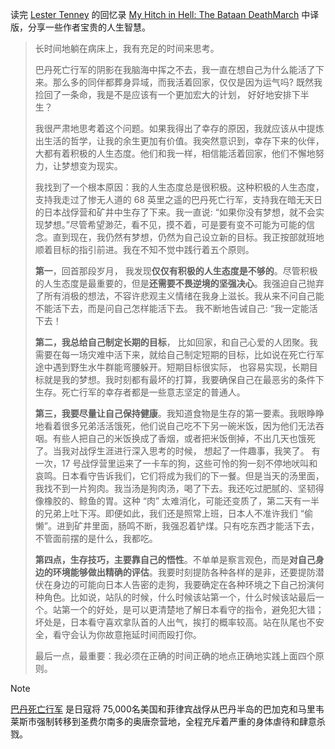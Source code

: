 读完 [Lester Tenney](https://www.nytimes.com/2017/03/05/us/lester-tenney-dead.html) 的回忆录   [My Hitch in Hell: The Bataan DeathMarch](https://book.douban.com/subject/2808122/) 中译版，分享一些作者宝贵的人生智慧。

> 长时间地躺在病床上，我有充足的时间来思考。
> 
> 巴丹死亡行军的阴影在我脑海中挥之不去，我一直在想自己为什么能活了下来。那么多的同伴都葬身异域，而我活着回家，仅仅是因为运气吗? 既然我捡回了一条命，我是不是应该有一个更加宏大的计划， 好好地安排下半生？
> 
> 我很严肃地思考着这个问题。如果我得出了幸存的原因，我就应该从中提炼出生活的哲学，让我的余生更加有价值。我突然意识到，幸存下来的伙伴，大都有着积极的人生态度。他们和我一样，相信能活着回家，他们不懈地努力，让梦想变为现实。
> 
> 我找到了一个根本原因：我的人生态度总是很积极。这种积极的人生态度，支持我走过了惨无人道的 68 英里之遥的巴丹死亡行军，支持我在暗无天日的日本战俘营和矿井中生存了下来。我一直说: “如果你没有梦想，就不会实现梦想。”尽管希望渺茫，看不见，摸不着，可是要有变不可能为可能的信念。直到现在，我仍然有梦想，仍然为自己设立新的目标。我正按部就班地顺着目标的指引前进。我在不知不觉中践行着五个原则。
> 
> **第一**，回首那段岁月， 我发现**仅仅有积极的人生态度是不够的**。尽管积极的人生态度是最重要的，但是**还需要不畏逆境的坚强决心**。我强迫自己抛弃了所有消极的想法，不容许悲观主义情绪在我身上滋长。我从来不问自己能不能活下去，而是问自己怎样能活下去。
> 我不断地告诫自己: “我一定能活下去！
> 
> **第二，我总给自己制定长期的目标**， 比如回家，和自己心爱的人团聚。我需要在每一场灾难中活下来，就给自己制定短期的目标，比如说在死亡行军途中遇到野生水牛群能弯腰躲开。短期目标很实际， 也容易实现，长期目标就是我的梦想。我时刻都有最坏的打算，我要确保自己在最恶劣的条件下生存。死亡行军的幸存者都是一些意志坚定的普通人。
> 
> **第三，我要尽量让自己保持健康**。我知道食物是生存的第一要素。我眼睁睁地看着很多兄弟活活饿死，他们说自己吃不下另一碗米饭，因为他们无法吞咽。有些人把自己的米饭换成了香烟，或者把米饭倒掉，不出几天也饿死了。当我对战俘生涯进行深入思考的时候， 想起了一件趣事，我笑了。 有一次，17 号战俘营里运来了一卡车的狗，这些可怜的狗一刻不停地吠叫和哀鸣。日本看守告诉我们，它们将成为我们的下一餐。但是当天的汤里面，我找不到一片狗肉。我当汤是狗肉汤，喝了下去。我还吃过肥腻的、坚韧得像橡胶的、鲸鱼的胃。这种 “肉” 太难消化，可能还变质了，第二天有一半的兄弟上吐下泻。即便如此，我们还是照常上班，日本人不准许我们 “偷懒”。进到矿井里面，肠鸣不断，我强忍着铲煤。只有吃东西才能活下去，不管面前摆的是什么，我都吃。
> 
> **第四点，生存技巧，主要靠自己的悟性**。不单单是察言观色，而是**对自己身边的环境能够做出精确的评估**。我要时刻提防各种各样的是非，还要提防潜伏在身边的可能向日本人告密的走狗，我要确定在各种环境之下自己扮演何种角色。比如说，站队的时候，什么时候该站第一个，什么时候该站最后一个。站第一个的好处，是可以更清楚地了解日本看守的指令，避免犯大错；坏处是，日本看守喜欢拿队首的人出气，挨打的概率较高。站在队尾也不安全，看守会认为你故意拖延时间而殴打你。
> 
> 最后一点，最重要：我必须在正确的时间正确的地点正确地实践上面四个原则。

> [!NOTE]
> [巴丹死亡行军](https://en.wikipedia.org/wiki/Bataan_Death_March) 是日寇将 75,000名美国和菲律宾战俘从巴丹半岛的巴加克和马里韦莱斯市强制转移到圣费尔南多的奥唐奈营地，全程充斥着严重的身体虐待和肆意杀戮。